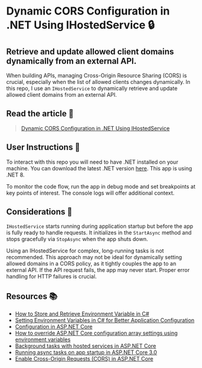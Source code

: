 # Dynamic CORS Configuration in .NET Using IHostedService 🔒
## Retrieve and update allowed client domains dynamically from an external API.

When building APIs, managing Cross-Origin Resource Sharing (CORS) is crucial, especially
when the list of allowed clients changes dynamically. In this repo, I use an `IHostedService`
to dynamically retrieve and update allowed client domains from an external API.

## Read the article 📰

> [Dynamic CORS Configuration in .NET Using IHostedService]()

## User Instructions 🔖

To interact with this repo you will need to have .NET installed on your machine. You can download the latest .NET version [here]("https://dotnet.microsoft.com/en-us/download").
This app is using .NET 8.

To monitor the code flow, run the app in debug mode and set breakpoints at key points of interest. The console logs will offer additional context.

## Considerations 🤔

`IHostedService` starts running during application startup but before the app is fully ready to handle requests. 
It initializes in the `StartAsync` method and stops gracefully via `StopAsync` when the app shuts down.

Using an IHostedService for complex, long-running tasks is not recommended. This approach may not be ideal for dynamically
setting allowed domains in a CORS policy, as it tightly couples the app to an external API. If the API request fails, the
app may never start. Proper error handling for HTTP failures is crucial.

## Resources 📚

- [How to Store and Retrieve Environment Variable in C#](https://mahmudx.com/how-to-store-and-retrieve-environment-variable-in-csharp)
- [Setting Environment Variables in C# for Better Application Configuration](https://www.webdevtutor.net/blog/c-sharp-set-environment-variable)
- [Configuration in ASP.NET Core](https://learn.microsoft.com/en-gb/aspnet/core/fundamentals/configuration/?view=aspnetcore-9.0#appsettingsjson)
- [How to override ASP.NET Core configuration array settings using environment variables](https://stackoverflow.com/questions/37657320/how-to-override-asp-net-core-configuration-array-settings-using-environment-vari)
- [Background tasks with hosted services in ASP.NET Core](https://learn.microsoft.com/en-us/aspnet/core/fundamentals/host/hosted-services?view=aspnetcore-9.0&tabs=visual-studio)
- [Running async tasks on app startup in ASP.NET Core 3.0](https://andrewlock.net/running-async-tasks-on-app-startup-in-asp-net-core-3/)
- [Enable Cross-Origin Requests (CORS) in ASP.NET Core](https://learn.microsoft.com/en-us/aspnet/core/security/cors?view=aspnetcore-9.0)